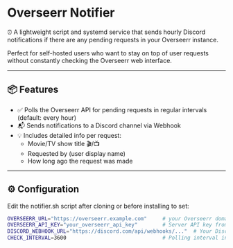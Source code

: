 # Overseerr Notifier

⏰ A lightweight script and systemd service that sends hourly Discord notifications if there are any pending requests in your Overseerr instance.

Perfect for self-hosted users who want to stay on top of user requests without constantly checking the Overseerr web interface.

---

## 📦 Features

- ✅ Polls the Overseerr API for pending requests in regular intervals (default: every hour)
- 📬 Sends notifications to a Discord channel via Webhook
- 💡 Includes detailed info per request:
  - Movie/TV show title 🎬/📺
  - Requested by (user display name)
  - How long ago the request was made

---

## ⚙️ Configuration

Edit the notifier.sh script after cloning or before installing to set:

```bash
OVERSEERR_URL="https://overseerr.example.com"     # your Overseerr domain or IP
OVERSEERR_API_KEY="your_overseerr_api_key"        # Server API key from Overseerr
DISCORD_WEBHOOK_URL="https://discord.com/api/webhooks/..."  # Your Discord Webhook URL
CHECK_INTERVAL=3600                               # Polling interval in seconds (default: 1 hour)
